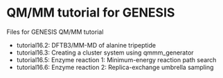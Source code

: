 # QM/MM tutorial for GENESIS
Files for GENESIS QM/MM tutorial

- tutorial16.2: DFTB3/MM-MD of alanine tripeptide
- tutorial16.3: Creating a cluster system using qmmm\_generator
- tutorial16.5: Enzyme reaction 1: Minimum-energy reaction path search
- tutorial16.6: Enzyme reaction 2: Replica-exchange umbrella sampling
